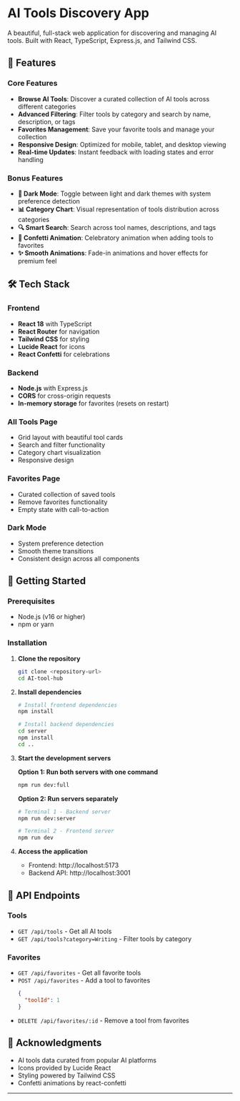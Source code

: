 # AI Tools Discovery App

A beautiful, full-stack web application for discovering and managing AI tools. Built with React, TypeScript, Express.js, and Tailwind CSS.

## 🚀 Features

### Core Features
- **Browse AI Tools**: Discover a curated collection of AI tools across different categories
- **Advanced Filtering**: Filter tools by category and search by name, description, or tags
- **Favorites Management**: Save your favorite tools and manage your collection
- **Responsive Design**: Optimized for mobile, tablet, and desktop viewing
- **Real-time Updates**: Instant feedback with loading states and error handling

### Bonus Features
- **🌙 Dark Mode**: Toggle between light and dark themes with system preference detection
- **📊 Category Chart**: Visual representation of tools distribution across categories
- **🔍 Smart Search**: Search across tool names, descriptions, and tags
- **🎉 Confetti Animation**: Celebratory animation when adding tools to favorites
- **✨ Smooth Animations**: Fade-in animations and hover effects for premium feel

## 🛠 Tech Stack

### Frontend
- **React 18** with TypeScript
- **React Router** for navigation
- **Tailwind CSS** for styling
- **Lucide React** for icons
- **React Confetti** for celebrations

### Backend
- **Node.js** with Express.js
- **CORS** for cross-origin requests
- **In-memory storage** for favorites (resets on restart)

### All Tools Page
- Grid layout with beautiful tool cards
- Search and filter functionality
- Category chart visualization
- Responsive design

### Favorites Page
- Curated collection of saved tools
- Remove favorites functionality
- Empty state with call-to-action

### Dark Mode
- System preference detection
- Smooth theme transitions
- Consistent design across all components

## 🚀 Getting Started

### Prerequisites
- Node.js (v16 or higher)
- npm or yarn

### Installation

1. **Clone the repository**
   ```bash
   git clone <repository-url>
   cd AI-tool-hub
   ```

2. **Install dependencies**
   ```bash
   # Install frontend dependencies
   npm install
   
   # Install backend dependencies
   cd server
   npm install
   cd ..
   ```

3. **Start the development servers**
   
   **Option 1: Run both servers with one command**
   ```bash
   npm run dev:full
   ```
   
   **Option 2: Run servers separately**
   ```bash
   # Terminal 1 - Backend server
   npm run dev:server
   
   # Terminal 2 - Frontend server
   npm run dev
   ```

4. **Access the application**
   - Frontend: http://localhost:5173
   - Backend API: http://localhost:3001

## 📡 API Endpoints

### Tools
- `GET /api/tools` - Get all AI tools
- `GET /api/tools?category=Writing` - Filter tools by category

### Favorites
- `GET /api/favorites` - Get all favorite tools
- `POST /api/favorites` - Add a tool to favorites
  ```json
  {
    "toolId": 1
  }
  ```
- `DELETE /api/favorites/:id` - Remove a tool from favorites

## 🙏 Acknowledgments

- AI tools data curated from popular AI platforms
- Icons provided by Lucide React
- Styling powered by Tailwind CSS
- Confetti animations by react-confetti

---